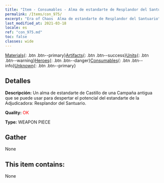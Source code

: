 ```yaml
---
title: "Item - Consumables - Alma de estandarte de Resplandor del Santuario"
permalink: /Items/con_975/
excerpt: "Era of Chaos  Alma de estandarte de Resplandor del Santuario"
last_modified_at: 2021-03-18
locale: es
ref: "con_975.md"
toc: false
classes: wide
---
```

 [Materials](/es/Items/){: .btn .btn--primary}[Artifacts](/es/Items/Artifacts/){: .btn .btn--success}[Units](/es/Items/Units/){: .btn .btn--warning}[Heroes](/es/Items/Heroes/){: .btn .btn--danger}[Consumables](/es/Items/Consumables/){: .btn .btn--info}[Unknown](/es/Items/Unknown/){: .btn .btn--primary}

## Detalles
 **Descripción:** Un alma de estandarte de Castillo de una Campaña antigua que se puede usar para despertar el potencial del estandarte de la Adjudicadora: Resplandor del Santuario.

 **Quality:** <span style="color: #FF0000">OK</span>

 **Type:** WEAPON PIECE

## Gather

  None

## This item contains:

  None

